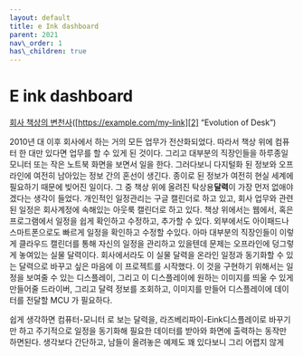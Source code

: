 ```yaml
---
layout: default
title: e Ink dashboard
parent: 2021
nav\_order: 1
has\_children: true
---
```


# E ink dashboard
[회사 책상의 변천사]()([https://example.com/my-link][2] “Evolution of Desk”)

2010년 대 이후 회사에서 하는 거의 모든 업무가 전산화되었다. 따라서 책상 위에 컴퓨터 한 대만 있다면 업무를 할 수 있게 된 것이다. 그리고 대부분의 직장인들을 하루종일 모니터 또는 작은 노트북 화면을 보면서 일을 한다. 그러다보니 다지털화 된 정보와 오프라인에 여전히 남아있는 정보 간의 혼선이 생긴다. 종이로 된 정보가 여전히 현실 세계에 필요하기 때문에 빚어진 일이다. 그 중 책상 위에 올려진 탁상용**달력**이 가장 먼저 없애야겠다는 생각이 들었다. 개인적인 일정관리는 구글 캘린더로 하고 있고, 회사 업무와 관련된 일정은 회사계정에 속해있는 아웃룩 캘린더로 하고 있다. 책상 위에서는 웹에서, 혹은 프로그램에서 일정을 쉽게 확인하고 수정하고, 추가할 수 있다. 외부에서도 아이패드나 스마트폰으로도 빠르게 일정을 확인하고 수정할 수있다. 아마 대부분의 직장인들이 이렇게 클라우드 캘린더를 통해 자신의 일정을 관리하고 있을텐데 문제는 오프라인에 덩그렇게 놓여있는 실물 달력이다. 회사에서라도 이 실물 달력을 온라인 일정과 동기화할 수 있는 달력으로 바꾸고 싶은 마음에 이 프로젝트를 시작했다. 이 것을 구현하기 위해서는 일정을 보여줄 수 있는 디스플레이, 그리고 이 디스플레이에 원하는 이미지를 띄울 수 있게 만들어줄 드라이버, 그리고 달력 정보를 조회하고, 이미지를 만들어 디스플레이에 데이터를 전달할 MCU 가 필요하다.

쉽게 생각하면 컴퓨터-모니터 로 보는 달력을, 라즈베리파이-Eink디스플레이로 바꾸기만 하고 주기적으로 일정을 동기화해 필요한 데이터를 받아와 화면에 출력하는 동작만 하면된다. 생각보다 간단하고, 남들이 올려놓은 예제도 꽤 있다보니 그리 어렵지 않게 

[2]:	https://youtu.be/uGI00HV7Cfw